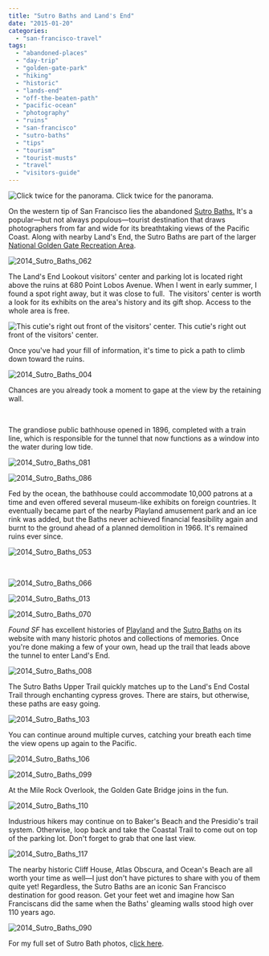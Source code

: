 ```yaml
---
title: "Sutro Baths and Land's End"
date: "2015-01-20"
categories:
  - "san-francisco-travel"
tags:
  - "abandoned-places"
  - "day-trip"
  - "golden-gate-park"
  - "hiking"
  - "historic"
  - "lands-end"
  - "off-the-beaten-path"
  - "pacific-ocean"
  - "photography"
  - "ruins"
  - "san-francisco"
  - "sutro-baths"
  - "tips"
  - "tourism"
  - "tourist-musts"
  - "travel"
  - "visitors-guide"
---
```





<div class="caption">

![Click twice for the panorama.](http://s3.amazonaws.com/thegourmez-wpmedia/2015/01/2014_Sutro_Baths_102-1024x277.jpg) Click twice for the panorama.</div>


On the western tip of San Francisco lies the abandoned [Sutro Baths.](http://www.nps.gov/goga/planyourvisit/cliff-house-sutro-baths.htm) It's a popular—but not always populous—tourist destination that draws photographers from far and wide for its breathtaking views of the Pacific Coast. Along with nearby Land's End, the Sutro Baths are part of the larger [National Golden Gate Recreation Area](http://www.nps.gov/goga/index.htm).

![2014_Sutro_Baths_062](http://s3.amazonaws.com/thegourmez-wpmedia/2015/01/2014_Sutro_Baths_062-500x333.jpg)

The Land's End Lookout visitors' center and parking lot is located right above the ruins at 680 Point Lobos Avenue. When I went in early summer, I found a spot right away, but it was close to full.  The visitors' center is worth a look for its exhibits on the area's history and its gift shop. Access to the whole area is free.




<div class="caption">

![This cutie's right out front of the visitors' center.](http://s3.amazonaws.com/thegourmez-wpmedia/2015/01/2014_Sutro_Baths_001-500x333.jpg) This cutie's right out front of the visitors' center.</div>


Once you've had your fill of information, it's time to pick a path to climb down toward the ruins.

![2014_Sutro_Baths_004](http://s3.amazonaws.com/thegourmez-wpmedia/2015/01/2014_Sutro_Baths_004-500x333.jpg)

Chances are you already took a moment to gape at the view by the retaining wall.

 

The grandiose public bathhouse opened in 1896, completed with a train line, which is responsible for the tunnel that now functions as a window into the water during low tide.

![2014_Sutro_Baths_081](http://s3.amazonaws.com/thegourmez-wpmedia/2015/01/2014_Sutro_Baths_081-413x500.jpg)

![2014_Sutro_Baths_086](http://s3.amazonaws.com/thegourmez-wpmedia/2015/01/2014_Sutro_Baths_086-500x497.jpg)

Fed by the ocean, the bathhouse could accommodate 10,000 patrons at a time and even offered several museum-like exhibits on foreign countries. It eventually became part of the nearby Playland amusement park and an ice rink was added, but the Baths never achieved financial feasibility again and burnt to the ground ahead of a planned demolition in 1966. It's remained ruins ever since.

![2014_Sutro_Baths_053](http://s3.amazonaws.com/thegourmez-wpmedia/2015/01/2014_Sutro_Baths_053-333x500.jpg)

 

![2014_Sutro_Baths_066](http://s3.amazonaws.com/thegourmez-wpmedia/2015/01/2014_Sutro_Baths_066-500x333.jpg)

![2014_Sutro_Baths_013](http://s3.amazonaws.com/thegourmez-wpmedia/2015/01/2014_Sutro_Baths_013-500x333.jpg)

![2014_Sutro_Baths_070](http://s3.amazonaws.com/thegourmez-wpmedia/2015/01/2014_Sutro_Baths_070-333x500.jpg)

_Found SF_ has excellent histories of [Playland](http://foundsf.org/index.php?title=Playland) and the [Sutro Baths](http://foundsf.org/index.php?title=The_Sutro_Baths_(ruins)) on its website with many historic photos and collections of memories. Once you're done making a few of your own, head up the trail that leads above the tunnel to enter Land's End.

![2014_Sutro_Baths_008](http://s3.amazonaws.com/thegourmez-wpmedia/2015/01/2014_Sutro_Baths_008-333x500.jpg)

The Sutro Baths Upper Trail quickly matches up to the Land's End Costal Trail through enchanting cypress groves. There are stairs, but otherwise, these paths are easy going.

![2014_Sutro_Baths_103](http://s3.amazonaws.com/thegourmez-wpmedia/2015/01/2014_Sutro_Baths_103-333x500.jpg)

You can continue around multiple curves, catching your breath each time the view opens up again to the Pacific.

![2014_Sutro_Baths_106](http://s3.amazonaws.com/thegourmez-wpmedia/2015/01/2014_Sutro_Baths_106-500x333.jpg)

![2014_Sutro_Baths_099](http://s3.amazonaws.com/thegourmez-wpmedia/2015/01/2014_Sutro_Baths_099-500x333.jpg)

At the Mile Rock Overlook, the Golden Gate Bridge joins in the fun.

![2014_Sutro_Baths_110](http://s3.amazonaws.com/thegourmez-wpmedia/2015/01/2014_Sutro_Baths_110-500x333.jpg)

Industrious hikers may continue on to Baker's Beach and the Presidio's trail system. Otherwise, loop back and take the Coastal Trail to come out on top of the parking lot. Don't forget to grab that one last view.

![2014_Sutro_Baths_117](http://s3.amazonaws.com/thegourmez-wpmedia/2015/01/2014_Sutro_Baths_117-333x500.jpg)

The nearby historic Cliff House, Atlas Obscura, and Ocean's Beach are all worth your time as well—I just don't have pictures to share with you of them quite yet! Regardless, the Sutro Baths are an iconic San Francisco destination for good reason. Get your feet wet and imagine how San Franciscans did the same when the Baths' gleaming walls stood high over 110 years ago.

![2014_Sutro_Baths_090](http://s3.amazonaws.com/thegourmez-wpmedia/2015/01/2014_Sutro_Baths_090.jpg)

For my full set of Sutro Bath photos, c[lick here](https://www.facebook.com/media/set/?set=a.10152182864274607.1073741886.567409606&type=1&l=b8d83372bf).
